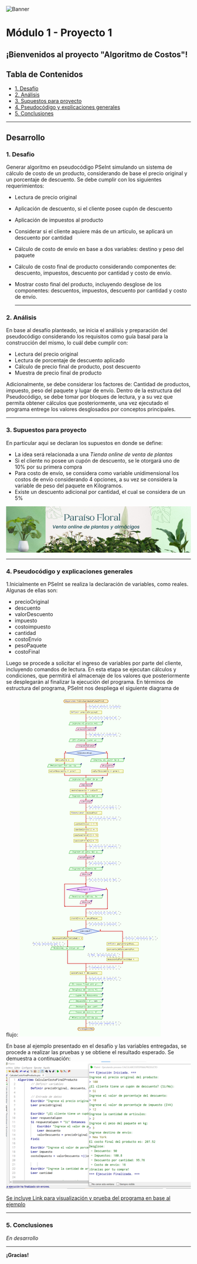 ![Banner](./images/Banner_ppal.png)
# Módulo 1 - Proyecto 1
## ¡Bienvenidos al proyecto "Algoritmo de Costos"!

## Tabla de Contenidos
* [1. Desafío](#1-Desafío)
* [2. Análisis](#2-Análisis)
* [3. Supuestos para proyecto](#3-Supuestos-para-proyecto)
* [4. Pseudocódigo y explicaciones generales](#4-Pseudocódigo-y-explicaciones-generales)
* [5. Conclusiones](#5-Conclusiones)

****
## Desarrollo

### 1. Desafio
Generar algoritmo en pseudocódigo PSeInt simulando un sistema de cálculo de costo de un producto, considerando de base el precio original y un porcentaje de descuento. Se debe cumplir con los siguientes requerimientos:
- Lectura de precio original
- Aplicación de descuento, si el cliente posee cupón de descuento
- Aplicación de impuestos al producto
- Considerar si el cliente aquiere más de un artículo, se aplicará un descuento por cantidad
- Cálculo de costo de envío en base a dos variables: destino y peso del paquete
- Cálculo de costo final de producto considerando componentes de: descuento, impuestos, descuento por cantidad y costo de envío.
- Mostrar costo final del producto, incluyendo desglose de los componentes: descuentos, impuestos, descuento por cantidad y costo de envío.

  ****
  
### 2. Análisis
En base al desafío planteado, se inicia el análisis y preparación del pseudocódigo considerando los requisitos como guía basal para la construcción del mismo, lo cuál debe cumplir con:
- Lectura del precio original
- Lectura de porcentaje de descuento aplicado
- Cálculo de precio final de producto, post descuento
- Muestra de precio final de producto

Adicionalmente, se debe considerar los factores de: Cantidad de productos, impuesto, peso del paquete y lugar de envío.
Dentro de la estructura del Pseudocódigo, se debe tomar por bloques de lectura, y a su vez que permita obtener cálculos que posteriormente, una vez ejecutado el programa entrege los valores desglosados por conceptos principales.

****

### 3. Supuestos para proyecto
En  particular aqui se declaran los supuestos en donde se define:
- La idea será relacionada a una *Tienda online de venta de plantas*
- Si el cliente no posee un cupón de descuento, se le otorgará uno de 10% por su primera compra
- Para costo de envío, se considera como variable unidimensional los costos de envío considerando 4 opciones, a su vez se considera la variable de peso del paquete en Kilogramos.
- Existe un descuento adicional por cantidad, el cual se considera de un 5%


![img tienda de plantas](./images/Proyecto_plantas.png)

****

### 4. Pseudocódigo y explicaciones generales

1.Inicialmente en PSeInt se realiza la declaración de variables, como reales. Algunas de ellas son:
- precioOriginal
- descuento
- valorDescuento
- impuesto
- costoimpuesto
- cantidad
- costoEnvio
- pesoPaquete
- costoFinal

 Luego se procede a solicitar el ingreso de variables por parte del cliente, incluyendo comandos de lectura. En esta etapa se ejecutan cálculos y condiciones, que permitirá el almacenaje de los valores que posteriormente se desplegarán al finalizar la ejecución del programa.
En términos de estructura del programa, PSeInt nos despliega el siguiente diagrama de flujo:
  ![img diagrama de flujo](./images/Diagrama_flujo.png) 

 En base al ejemplo presentado en el desafío y las variables entregadas, se procede a realizar las pruebas y se obtiene el resultado esperado. Se demuestra a continuación:
  ![img resultado de ejemplo](./images/Ejemplo.png)

[Se incluye Link para visualización y prueba del programa en base al ejemplo](./CalcularCostoFinalProducto_Final_ATC.psc)
  
  ****
  
  ### 5. Conclusiones
  *En desarrollo*

  ****

**¡Gracias!**

